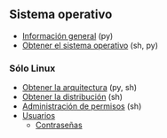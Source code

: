 ## Sistema operativo

- [Información general](https://github.com/mondeja/fullstack/tree/master/backend/src/046-sistema_operativo/info) (py)
- [Obtener el sistema operativo](https://github.com/mondeja/fullstack/tree/master/backend/src/046-sistema_operativo/get_os) (sh, py)


### Sólo Linux
- [Obtener la arquitectura](https://github.com/mondeja/fullstack/tree/master/backend/src/046-sistema_operativo/distrib) (py, sh)
- [Obtener la distribución](https://github.com/mondeja/fullstack/tree/master/backend/src/046-sistema_operativo/distrib) (sh)
- [Administración de permisos](https://github.com/mondeja/fullstack/tree/master/backend/src/046-sistema_operativo/distrib) (sh)
- [Usuarios](https://github.com/mondeja/fullstack/tree/master/backend/src/046-sistema_operativo/users)
    - [Contraseñas](https://github.com/mondeja/fullstack/tree/master/backend/src/046-sistema_operativo/users/passwords)